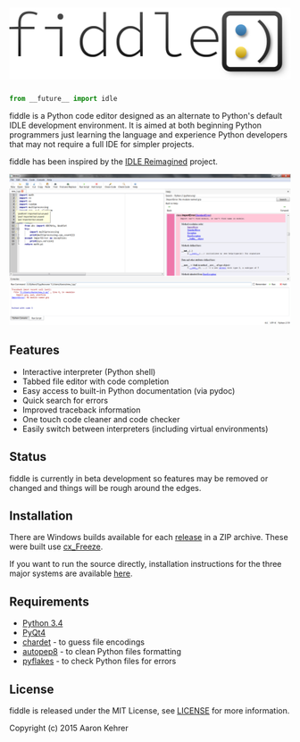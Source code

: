 # ![logo](./media/fiddle_logo_128.png)

```python
from __future__ import idle
```

fiddle is a Python code editor designed as an alternate to Python's default IDLE development environment. It is aimed
at both beginning Python programmers just learning the language and experience Python developers that may not require a
full IDE for simpler projects.

fiddle has been inspired by the [IDLE Reimagined](https://github.com/asweigart/idle-reimagined) project.

![0.2dev](./media/fiddle_0.3dev_main.png)

## Features
 - Interactive interpreter (Python shell)
 - Tabbed file editor with code completion
 - Easy access to built-in Python documentation (via pydoc)
 - Quick search for errors
 - Improved traceback information
 - One touch code cleaner and code checker
 - Easily switch between interpreters (including virtual environments)

## Status
fiddle is currently in beta development so features may be removed or changed and things will be rough around the
edges.

## Installation
There are Windows builds available for each [release](https://github.com/akehrer/fiddle/wiki/Installation) in a ZIP
archive. These were built use [cx_Freeze](http://cx-freeze.sourceforge.net/).

If you want to run the source directly, installation instructions for the three major systems are available
[here](https://github.com/akehrer/fiddle/wiki/Installation).

## Requirements
 - [Python 3.4](https://www.python.org/downloads/)
 - [PyQt4](https://www.riverbankcomputing.com/software/pyqt/download)
 - [chardet](https://pypi.python.org/pypi/chardet) - to guess file encodings
 - [autopep8](https://pypi.python.org/pypi/autopep8) - to clean Python files formatting
 - [pyflakes](https://pypi.python.org/pypi/pyflakes) - to check Python files for errors


## License
fiddle is released under the MIT License, see [LICENSE](./LICENSE) for more information.

Copyright (c) 2015 Aaron Kehrer

